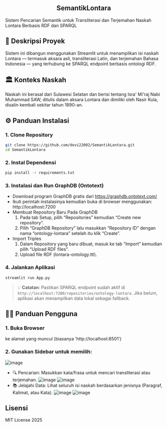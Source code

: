 <p align="center">
  <h2 align="center">
    SemantikLontara
  </h2>
  Sistem Pencarian Semantik untuk Transliterasi dan Terjemahan Naskah Lontara Berbasis RDF dan SPARQL  
</p>

## 📌 Deskripsi Proyek
Sistem ini dibangun menggunakan Streamlit untuk menampilkan isi naskah Lontara — termasuk aksara asli, transliterasi Latin, dan terjemahan Bahasa Indonesia — yang terhubung ke SPARQL endpoint berbasis ontologi RDF.

## 🏛 Konteks Naskah
Naskah ini berasal dari Sulawesi Selatan dan berisi tentang Isra' Mi'raj Nabi Muhammad SAW, ditulis dalam aksara Lontara dan dimiliki oleh Nasir Kula, disalin kembali sekitar tahun 1890-an.

## ⚙️ Panduan Instalasi
### 1. Clone Repository
```bash
git clone https://github.com/devi22002/SemantikLontara.git
cd SemantikLontara
```
### 2. Instal Dependensi
```bash
pip install -r requirements.txt
```
### 3. Instalasi dan Run GraphDB (Ontotext)
* Download program GraphDB gratis dari https://graphdb.ontotext.com/
* Ikuti perintah instalasinya kemudian buka di browser menggunakan: http://localhost:7200
* Membuat Repository Baru Pada GraphDB
  1. Pada tab Setup, pilih “Repositories” kemudian “Create new repository”.
  2. Pilih “GraphDB Repository” lalu masukkan “Repository ID” dengan nama “ontology-lontara” setelah itu klik “Create”.
* Import Triples
  1. Dalam Repository yang baru dibuat, masuk ke tab “Import” kemudian pilih “Upload RDF files”.
  2. Upload file RDF (lontara-ontology.ttl).

### 4. Jalankan Aplikasi
```bash
streamlit run App.py
```
> 💡 **Catatan**: Pastikan SPARQL endpoint sudah aktif di `http://localhost:7200/repositories/ontology-lontara`. Jika belum, aplikasi akan menampilkan data lokal sebagai fallback.

## 🧑‍💻 Panduan Pengguna
### 1. Buka Browser
ke alamat yang muncul (biasanya 'http://localhost:8501')
### 2. Gunakan Sidebar untuk memilih:
![image](https://github.com/user-attachments/assets/09945d3f-46e8-49dd-b079-f670fb68296c)

* 🔍 Pencarian: Masukkan kata/frasa untuk mencari transliterasi atau terjemahan.
  ![image](https://github.com/user-attachments/assets/055f80c0-eb60-4581-b306-0bf5668c73a4)
  ![image](https://github.com/user-attachments/assets/72ab0255-761b-4d13-b2d9-653a098ecdd3)
* 📚 Jelajahi Data: Lihat seluruh isi naskah berdasarkan jenisnya (Paragraf, Kalimat, atau Kata).
  ![image](https://github.com/user-attachments/assets/7cd650b3-9e3a-4034-b341-c1abd728c735)
  ![image](https://github.com/user-attachments/assets/470d3b4a-a7b9-46f5-999f-d42bd3f49ddd)


## Lisensi
MIT License 2025
